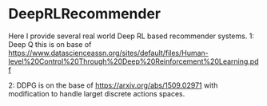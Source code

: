 # DeepRLRecommender

Here I provide several real world Deep RL based recommender systems. 
  1: Deep Q this is on base of https://www.datascienceassn.org/sites/default/files/Human-level%20Control%20Through%20Deep%20Reinforcement%20Learning.pdf
  
  2: DDPG is on the base of https://arxiv.org/abs/1509.02971 with modification to handle larget discrete actions spaces. 

